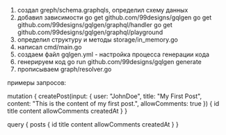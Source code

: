 1) создал greph/schema.graphqls, определил схему данных
2) добавил зависимости
go get github.com/99designs/gqlgen
go get github.com/99designs/gqlgen/graphql/handler
go get github.com/99designs/gqlgen/graphql/playground
3) определил структуру и методы storage/in_memory.go
4) написал cmd/main.go 
5) создаем файл gqlgen.yml - настройка процесса генерации кода
6) генерируем код go run github.com/99designs/gqlgen generate
7) прописываем graph/resolver.go



примеры запросов:


mutation {
  createPost(input: { user: "JohnDoe", title: "My First Post", content: "This is the content of my first post.", allowComments: true }) {
    id
    title
    content
    allowComments
    createdAt
  }
}




query {
  posts {
    id
    title
    content
    allowComments
    createdAt
  }
}